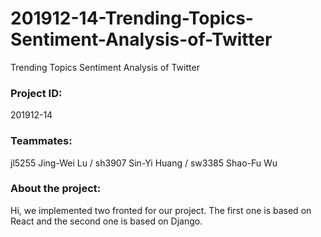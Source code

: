 # 201912-14-Trending-Topics-Sentiment-Analysis-of-Twitter
Trending Topics Sentiment Analysis of Twitter

### Project ID: 
201912-14

### Teammates: 
jl5255 Jing-Wei Lu / sh3907 Sin-Yi Huang / sw3385 Shao-Fu Wu 

### About the project:
Hi, we implemented two fronted for our project. The first one is based on React and the second one is based on Django.